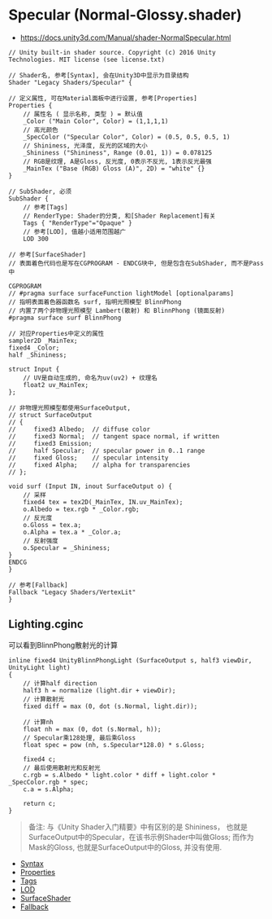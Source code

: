 # Specular (Normal-Glossy.shader)
* <https://docs.unity3d.com/Manual/shader-NormalSpecular.html>

```ShaderLab
// Unity built-in shader source. Copyright (c) 2016 Unity Technologies. MIT license (see license.txt)

// Shader名, 参考[Syntax], 会在Unity3D中显示为目录结构
Shader "Legacy Shaders/Specular" {

// 定义属性, 可在Material面板中进行设置, 参考[Properties]
Properties {
    // 属性名 ( 显示名称, 类型 ) = 默认值
    _Color ("Main Color", Color) = (1,1,1,1)
    // 高光颜色
    _SpecColor ("Specular Color", Color) = (0.5, 0.5, 0.5, 1)
    // Shininess, 光泽度, 反光的区域的大小
    _Shininess ("Shininess", Range (0.01, 1)) = 0.078125
    // RGB是纹理, A是Gloss, 反光度, 0表示不反光, 1表示反光最强
    _MainTex ("Base (RGB) Gloss (A)", 2D) = "white" {}
}

// SubShader, 必须
SubShader {
    // 参考[Tags]
    // RenderType: Shader的分类, 和[Shader Replacement]有关
    Tags { "RenderType"="Opaque" }
    // 参考[LOD], 值越小适用范围越广
    LOD 300
    
// 参考[SurfaceShader]
// 表面着色代码也是写在CGPROGRAM - ENDCG块中, 但是包含在SubShader, 而不是Pass中

CGPROGRAM
// #pragma surface surfaceFunction lightModel [optionalparams]
// 指明表面着色器函数名 surf, 指明光照模型 BlinnPhong
// 内置了两个非物理光照模型 Lambert(散射) 和 BlinnPhong (镜面反射)
#pragma surface surf BlinnPhong

// 对应Properties中定义的属性
sampler2D _MainTex;
fixed4 _Color;
half _Shininess;

struct Input {
    // UV是自动生成的, 命名为uv(uv2) + 纹理名
    float2 uv_MainTex;
};

// 非物理光照模型都使用SurfaceOutput, 
// struct SurfaceOutput
// {
//     fixed3 Albedo;  // diffuse color
//     fixed3 Normal;  // tangent space normal, if written
//     fixed3 Emission;
//     half Specular;  // specular power in 0..1 range
//     fixed Gloss;    // specular intensity
//     fixed Alpha;    // alpha for transparencies
// };

void surf (Input IN, inout SurfaceOutput o) {
    // 采样
    fixed4 tex = tex2D(_MainTex, IN.uv_MainTex);
    o.Albedo = tex.rgb * _Color.rgb;
    // 反光度
    o.Gloss = tex.a;
    o.Alpha = tex.a * _Color.a;
    // 反射强度
    o.Specular = _Shininess;
}
ENDCG
}

// 参考[Fallback]
Fallback "Legacy Shaders/VertexLit"
}

```

## Lighting.cginc
可以看到BlinnPhong散射光的计算

```HLSL
inline fixed4 UnityBlinnPhongLight (SurfaceOutput s, half3 viewDir, UnityLight light)
{
    // 计算half direction
    half3 h = normalize (light.dir + viewDir);
    // 计算散射光
    fixed diff = max (0, dot (s.Normal, light.dir));

    // 计算nh
    float nh = max (0, dot (s.Normal, h));
    // Specular乘128处理, 最后乘Gloss
    float spec = pow (nh, s.Specular*128.0) * s.Gloss;

    fixed4 c;
    // 最后使用散射光和反射光
    c.rgb = s.Albedo * light.color * diff + light.color * _SpecColor.rgb * spec;
    c.a = s.Alpha;

    return c;
}
```

> 备注: 与《Unity Shader入门精要》中有区别的是
Shininess， 也就是SurfaceOutput中的Specular，在该书示例Shader中叫做Gloss;
而作为Mask的Gloss, 也就是SurfaceOutput中的Gloss, 并没有使用.

* [Syntax](../../../ShaderLab%20Reference/ShaderLab%20Syntax.md)
* [Properties](../../../ShaderLab%20Reference/ShaderLab%20Properties.md)
* [Tags](../../../ShaderLab%20Reference/SubShader%20Tags.md)
* [LOD](../../../ShaderLab%20Reference/SubShader%20LOD.md)
* [SurfaceShader](../../../ShaderLab%20Reference/SurfaceShader.md)
* [Fallback](../../../ShaderLab%20Reference/ShaderLab%20Fallback.md)

